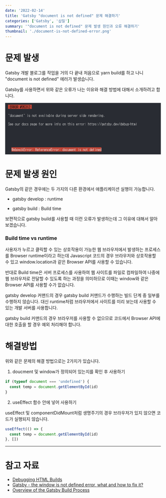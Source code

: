 ```yaml
---
date: '2022-02-14'
title: 'Gatsby "document is not defined" 문제 해결하기'
categories: ['Gatsby', '삽질']
summary: '"document is not defined" 문제 발생 원인과 오류 해결하기'
thumbnail: './document-is-not-defined-error.png'
---
```


# 문제 발생

Gatsby 개발 블로그를 작업을 거의 다 끝내 처음으로 yarn build를 하고 나니 "document is not defined" 에러가 발생습니다.

Gatsby를 사용하면서 위와 같은 오류가 나는 이유와 해결 방법에 대해서 소개하려고 합니다.

![document is not defined img](./document-is-not-defined-error2.png)

# 문제 발생 원인

Gatsby의 같은 경우에는 두 가지의 다른 환경에서 애플리케이션 실행이 가능합니다.

- gatsby develop : runtime

- gatsby build : Build time

보편적으로 gatsby build를 사용할 때 이런 오류가 발생하는데 그 이유에 대해서 알아보겠습니다.

### Build time vs runtime

사용자가 누르고 클릭할 수 있는 상호작용이 가능한 웹 브라우저에서 발생하는 프로세스를 Browser runtime이라고 하는데
Javascript 코드의 경우 브라우저와 상호작용할 수 있고 window.location과 같은 Browser API를 사용할 수 있습니다.

반대로 Build time은 서버 프로세스를 사용하여 웹 사이트를 파일로 컴파일하여 나중에 웹 브라우저로 전달할 수 있도록 하는 과정을 의미하므로 이때는 window와 같은 Browser API를 사용할 수가 없습니다.

gatsby develop 커맨드의 경우 gatsby build 커맨드가 수행하는 빌드 단계 중 일부를 수행하지 않습니다.
대신 runtime처럼 브라우저에서 사이트를 미리 보는데 사용할 수 있는 개발 서버를 사용합니다.

gatsby build 커맨드의 경우 브라우저를 사용할 수 없으므로 코드에서 Browser API에 대한 호출을 할 경우 예외 처리해야 합니다.

# 해결방법

위와 같은 문제의 해결 방법으로는 2가지가 있습니다.

1. doucment 및 window가 정의되어 있는지를 확인 후 사용하기

```javascript
if (typeof document === 'undefined') {
  const temp = document.getElementById(id)
}
```

2. useEffect 함수 안에 넣어 사용하기

useEffect 및 componentDidMount처럼 생명주기의 경우 브라우저가 있지 않으면 코드가 실행되지 않습니다.

```javascript
useEffect(() => {
  const temp = document.getElementById(id)
}, [])
```

---

# 참고 자료

- [Debugging HTML Builds](https://www.gatsbyjs.com/docs/debugging-html-builds/)
- [Gatsby - the window is not defined error, what and how to fix it?](https://blog.greenroots.info/gatsby-the-window-is-not-defined-error-what-and-how-to-fix-it)
- [Overview of the Gatsby Build Process](https://www.gatsbyjs.com/docs/conceptual/overview-of-the-gatsby-build-process/)
